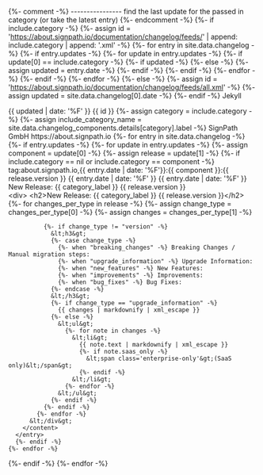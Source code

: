 {%- comment -%} 
---------------- find the last update for the passed in category (or take the latest entry)
{%- endcomment -%}
{%- if include.category -%}
  {%- assign id = 'https://about.signpath.io/documentation/changelog/feeds/' | append: include.category | append: '.xml' -%}
  {%- for entry in site.data.changelog -%}
    {%- if entry.updates -%}
      {%- for update in entry.updates -%}
        {%- if update[0] == include.category -%}
          {%- if updated -%}
          {%- else -%}
            {%- assign updated = entry.date -%}
          {%- endif -%}
        {%- endif -%}
      {%- endfor -%}
    {%- endif -%}
  {%- endfor -%}
{%- else -%}
  {%- assign id = 'https://about.signpath.io/documentation/changelog/feeds/all.xml' -%}
  {%- assign updated = site.data.changelog[0].date -%}
{%- endif -%}
<feed xmlns="http://www.w3.org/2005/Atom">
<generator uri="https://jekyllrb.com/" version="3.9.3">Jekyll</generator>
<link href="{{ id }}" rel="self" type="application/atom+xml"/>
<link href="https://about.signpath.io/" rel="alternate" type="text/html"/>
<updated>{{ updated | date: '%F' }}</updated>
<id>{{ id }}</id>
{%- assign category = include.category -%}
{%- assign include_category_name = site.data.changelog_components.details[category].label -%}
<title type="html">SignPath - {{ include_category_name }} Changelog</title>
<author>
  <name>SignPath GmbH</name>
  <uri>https://about.signpath.io</uri>
</author>
{%- for entry in site.data.changelog -%}
  {%- if entry.updates -%}
    {%- for update in entry.updates -%}
      {%- assign component = update[0] -%}
      {%- assign release = update[1] -%}
      {%- if include.category == nil or include.category == component -%}
      <entry>
        <id>tag:about.signpath.io,{{ entry.date | date: '%F'}}:{{ component }}:{{ release.version }}</id>
        <title>SignPath {{ site.data.changelog_components.details[component].label }} {{ release.version }}</title>
        <updated>{{ entry.date | date: '%F' }}</updated>
        <published>{{ entry.date | date: '%F' }}</published>
        <link rel="alternate" href="https://about.signpath.io/documentation/changelog#{{ entry.date | date: '%F' }}" />
        <category term="release/{{ component }}" label="{{ site.data.changelog_components.details[component].label }}" />
        <summary type="html">New Release: {{ category_label }} {{ release.version }}</summary>
        <content type="html">
          &lt;div&gt;
            &lt;h2&gt;New Release: {{ category_label }} {{ release.version }}&lt;/h2&gt;
            {%- for changes_per_type in release -%}
              {%- assign change_type = changes_per_type[0] -%}
              {%- assign changes = changes_per_type[1] -%}
            
              {%- if change_type != "version" -%}
                &lt;h3&gt;
                {%- case change_type -%}
                  {%- when "breaking_changes" -%} Breaking Changes / Manual migration steps:
                  {%- when "upgrade_information" -%} Upgrade Information:
                  {%- when "new_features" -%} New Features:
                  {%- when "improvements" -%} Improvements:
                  {%- when "bug_fixes" -%} Bug Fixes:
                {%- endcase -%}
                &lt;/h3&gt;
                {%- if change_type == "upgrade_information" -%}
                  {{ changes | markdownify | xml_escape }}
                {%- else -%}
                  &lt;ul&gt;
                    {%- for note in changes -%}
                      &lt;li&gt;
                        {{ note.text | markdownify | xml_escape }}
                        {%- if note.saas_only -%}
                          &lt;span class='enterprise-only'&gt;(SaaS only)&lt;/span&gt;
                        {%- endif -%}
                      &lt;/li&gt;
                    {%- endfor -%}
                  &lt;/ul&gt;
                {%- endif -%}
              {%- endif -%}
            {%- endfor -%}
          &lt;/div&gt;
        </content>
      </entry>
      {%- endif -%}
    {%- endfor -%}
  {%- endif -%}
{%- endfor -%}
</feed>